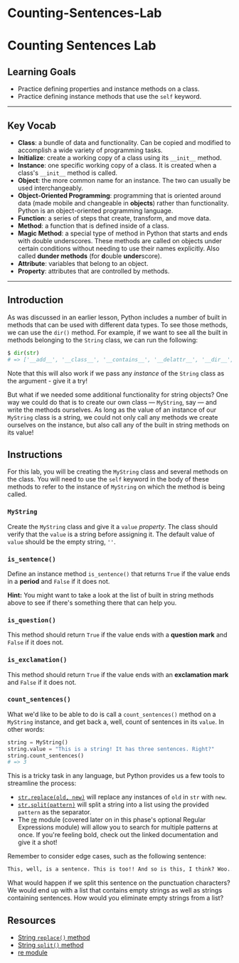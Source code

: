 # Counting-Sentences-Lab
# Counting Sentences Lab

## Learning Goals

- Practice defining properties and instance methods on a class.
- Practice defining instance methods that use the `self` keyword.

***

## Key Vocab

- **Class**: a bundle of data and functionality. Can be copied and modified to
accomplish a wide variety of programming tasks.
- **Initialize**: create a working copy of a class using its `__init__`
method.
- **Instance**: one specific working copy of a class. It is created when a
class's `__init__` method is called.
- **Object**: the more common name for an instance. The two can usually be used
interchangeably.
- **Object-Oriented Programming**: programming that is oriented around data
(made mobile and changeable in **objects**) rather than functionality. Python
is an object-oriented programming language.
- **Function**: a series of steps that create, transform, and move data.
- **Method**: a function that is defined inside of a class.
- **Magic Method**: a special type of method in Python that starts and ends
with double underscores. These methods are called on objects under certain
conditions without needing to use their names explicitly. Also called **dunder
methods** (for **d**ouble **under**score).
- **Attribute**: variables that belong to an object.
- **Property**: attributes that are controlled by methods.

***

## Introduction

As was discussed in an earlier lesson, Python includes a number of built in
methods that can be used with different data types. To see those methods, we can
use the `dir()` method. For example, if we want to see all the built in methods
belonging to the `String` class, we can run the following:

```py
$ dir(str)
# => ['__add__', '__class__', '__contains__', '__delattr__', '__dir__', '__doc__', '__eq__', '__format__', '__ge__', '__getattribute__', '__getitem__', '__getnewargs__', '__gt__', '__hash__', '__init__', '__init_subclass__', '__iter__', '__le__', '__len__', '__lt__', '__mod__', '__mul__', '__ne__', '__new__', '__reduce__', '__reduce_ex__', '__repr__', '__rmod__', '__rmul__', '__setattr__', '__sizeof__', '__str__', '__subclasshook__', 'capitalize', 'casefold', 'center', 'count', 'encode', 'endswith', 'expandtabs', 'find', 'format', 'format_map', 'index', 'isalnum', 'isalpha', 'isascii', 'isdecimal', 'isdigit', 'isidentifier', 'islower', 'isnumeric', 'isprintable', 'isspace', 'istitle', 'isupper', 'join', 'ljust', 'lower', 'lstrip', 'maketrans', 'partition', 'replace', 'rfind', 'rindex', 'rjust', 'rpartition', 'rsplit', 'rstrip', 'split', 'splitlines', 'startswith', 'strip', 'swapcase', 'title', 'translate', 'upper', 'zfill']
```

Note that this will also work if we pass any _instance_ of the `String` class as
the argument - give it a try!

But what if we needed some additional functionality for string objects? One way
we could do that is to create our own class — `MyString`, say — and write the
methods ourselves. As long as the value of an instance of our `MyString` class
is a string, we could not only call any methods we create ourselves on the
instance, but also call any of the built in string methods on its value!

## Instructions

For this lab, you will be creating the `MyString` class and several methods on
the class. You will need to use the `self` keyword in the body of these methods
to refer to the instance of `MyString` on which the method is being called.

### `MyString`

Create the `MyString` class and give it a `value` _property_. The class should
verify that the `value` is a string before assigning it. The default value of
`value` should be the empty string, `''`.

### `is_sentence()`

Define an instance method `is_sentence()` that returns `True` if the value ends
in a **period** and `False` if it does not.

**Hint:** You might want to take a look at the list of built in string methods
above to see if there's something there that can help you.

### `is_question()`

This method should return `True` if the value ends with a **question mark** and
`False` if it does not.

### `is_exclamation()`

This method should return `True` if the value ends with an **exclamation mark**
and `False` if it does not.

### `count_sentences()`

What we'd like to be able to do is call a `count_sentences()` method on a
`MyString` instance, and get back a, well, count of sentences in its `value`.
In other words:

```py
string = MyString()
string.value = "This is a string! It has three sentences. Right?"
string.count_sentences()
# => 3
```

This is a tricky task in any language, but Python provides us a few tools to
streamline the process:

- [`str.replace(old, new)`][replace] will replace any instances of `old` in
  `str` with `new`.
- [`str.split(pattern)`][split] will split a string into a list using the
  provided `pattern` as the separator.
- The [re][] module (covered later on in this phase's optional Regular
  Expressions module) will allow you to search for multiple patterns at once. If
  you're feeling bold, check out the linked documentation and give it a shot!

Remember to consider edge cases, such as the following sentence:

```txt
This, well, is a sentence. This is too!! And so is this, I think? Woo...
```

What would happen if we split this sentence on the punctuation characters? We
would end up with a list that contains empty strings as well as strings
containing sentences. How would you eliminate empty strings from a list?

## Resources

- [String `replace()` method][replace]
- [String `split()` method][split]
- [re module][re]

[replace]: https://docs.python.org/3/library/stdtypes.html?highlight=replace#str.replace
[split]: https://docs.python.org/3/library/stdtypes.html?highlight=split#str.split
[re]: https://docs.python.org/3/library/re.html
